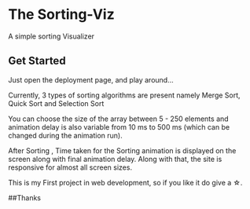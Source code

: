 # The Sorting-Viz

A simple sorting Visualizer

## Get Started

Just open the deployment page, and play around...

Currently, 3 types of sorting algorithms are present namely Merge Sort, Quick Sort and Selection Sort

You can choose the size of the array between 5 - 250 elements and animation delay is also variable from 10 ms to 500 ms (which can be changed during the animation run).

After Sorting , Time taken for the Sorting animation is displayed on the screen along with final animation delay. 
Along with that, the site is responsive for almost all screen sizes.

This is my First project in web development, so if you like it do give a ☆.

##Thanks
